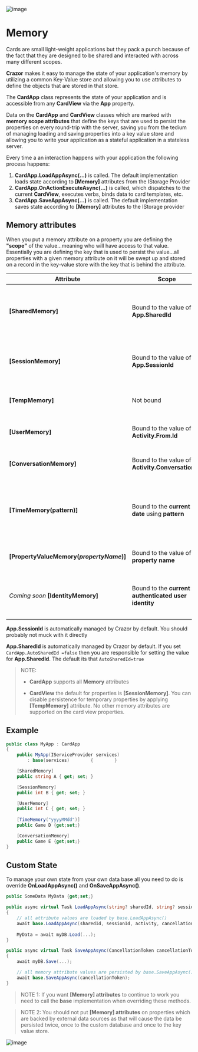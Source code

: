

![image](https://user-images.githubusercontent.com/17789481/197238565-e3f895d0-6def-4d41-aba2-721d5432b1ef.png)


# Memory 
Cards are small light-weight applications but they pack a punch because of the fact that they are designed to be shared and interacted with across many different scopes.

**Crazor** makes it easy to manage the state of your application's memory by utilizing a common Key-Value store and allowing you to use attributes to define the objects that are stored in that store.

The **CardApp** class represents the state of your application and is accessible from any **CardView** via the **App** property.

Data on the **CardApp** and **CardView** classes which are marked with **memory scope attributes** that define the keys that are used to persist the properties on every round-trip with the server, saving you from the tedium of managing loading and saving properties into a key value store and allowing you to write your application as a stateful application in a stateless server.

Every time a an interaction happens with your application the following process happens:

1. **CardApp.LoadAppAsync(...)** is called.  The default implementation loads state according to **[Memory]** attributes from the IStorage Provider 
2. **CardApp.OnActionExecuteAsync(...)** is called, which dispatches to the current **CardView**, executes verbs, binds data to card templates, etc.
3. **CardApp.SaveAppAsync(...)** is called. The default implementation saves state according to **[Memory]** attributes to the IStorage provider

## Memory attributes

When you put a memory attribute on a property you are defining the **"scope"** of the value...meaning who will have access to that value. Essentially you are defining the key that is used to persist the value...all properties with a given memory attribute on it will be swept up and stored on a record in the key-value store with the key that is behind the attribute.

| Attribute                                 | Scope                                                | Description                                                  |
| ----------------------------------------- | ---------------------------------------------------- | ------------------------------------------------------------ |
| **[SharedMemory]**                        | Bound to the value of **App.SharedId**               | Using **[SharedMemory]** scopes the property to the value for **App.SharedId**, which is built into the Uri and so fixed and shared across all host applications as that same uri is used. |
| **[SessionMemory]**                       | Bound to the value of **App.SessionId**              | Using **[SessionMemory]** scopes the property to be for the current window the user is interacting with, which is accessible on **App.SessionId**. It is managed directly by Crazor. |
| **[TempMemory]**                          | Not bound                                            | Using **[TempMemory]** makes the property not persist at all, it will be reset to default value on each action. |
| **[UserMemory]**                          | Bound to the value of **Activity.From.Id**           | Using **[UserMemory]** will scope the property to be the same across all conversations for that application (aka teams) |
| **[ConversationMemory]**                  | Bound to the value of **Activity.Conversation.Id**   | Using **[ConversationMemory]** will scope the property to be the same for everyone who is in the same conversation. |
| **[TimeMemory(pattern)]**                 | Bound to the **current date** using **pattern**      | Using **[TimedMemory(pattern)]** will scope the property to be persisted given the current time.  For example **[TimedMemory("yyyyMMdd")]** will scope the property to the pattern 20221108, effectively the day as a key. |
| **[PropertyValueMemory(*propertyName*)]** | Bound to the value of the **property name**          | Using **[PropertyValueMemory]** will scope the property to be persisted using the value of another named property. |
| *Coming soon* **[IdentityMemory]**        | Bound to the **current authenticated user identity** | When using an authorized SSO application this will be scoped to the user who is logged in...shared across all applications that have the same user identity. |

**App.SessionId** is automatically managed by Crazor by default. You should probably not muck with it directly

**App.SharedId** is automatically managed by Crazor by default. If you set ```CardApp.AutoSharedId =false``` then you are responsible for setting the value for **App.SharedId**.  The default its that ```AutoSharedId=true```

> NOTE: 
>
> * **CardApp** supports all **Memory** attributes
>
> * **CardView** the default for properties is **[SessionMemory]**.  You can disable persistence for temporary properties by applying **[TempMemory]** attribute. No other memory attributes are supported on the card view properties.



## Example

```C#
public class MyApp : CardApp
{
    public MyApp(IServiceProvider services)
        : base(services)        {        }

    [SharedMemory]
    public string A { get; set; }

    [SessionMemory]
    public int B { get; set; }

    [UserMemory]
    public int C { get; set; }
    
    [TimeMemory("yyyyMMdd")]
    public Game D {get;set;}

    [ConversationMemory]
    public Game E {get;set;}
}
```



## Custom State

To manage your own state from your own data base all you need to do is override **OnLoadAppAsync()** and **OnSaveAppAsync()**.  

```C#
public SomeData MyData {get;set;}

public async virtual Task LoadAppAsync(string? sharedId, string? sessionId, Activity activity, CancellationToken cancellationToken)
{
    // all attribute values are loaded by base.LoadAppAsync()
    await base.LoadAppAsync(sharedId, sessionId, activity, cancellationToken);
 
    MyData = await myDB.Load(...);
}

public async virtual Task SaveAppAsync(CancellationToken cancellationToken)
{
    await myDB.Save(...);

    // all memory attribute values are persisted by base.SaveAppAsync()
    await base.SaveAppAsync(cancellationToken);
}
```

>  NOTE 1: If you want **[Memory] attributes** to continue to work you need to call the **base** implementation when overriding these methods.

>  NOTE 2: You should not put **[Memory] attributes** on properties which are backed by external data sources as that will cause the data be persisted twice, once to the custom database and once to the key value store.

![image](https://user-images.githubusercontent.com/17789481/197365048-6a74c3d5-85cd-4c04-a07a-eef2a46e0ddf.png)
